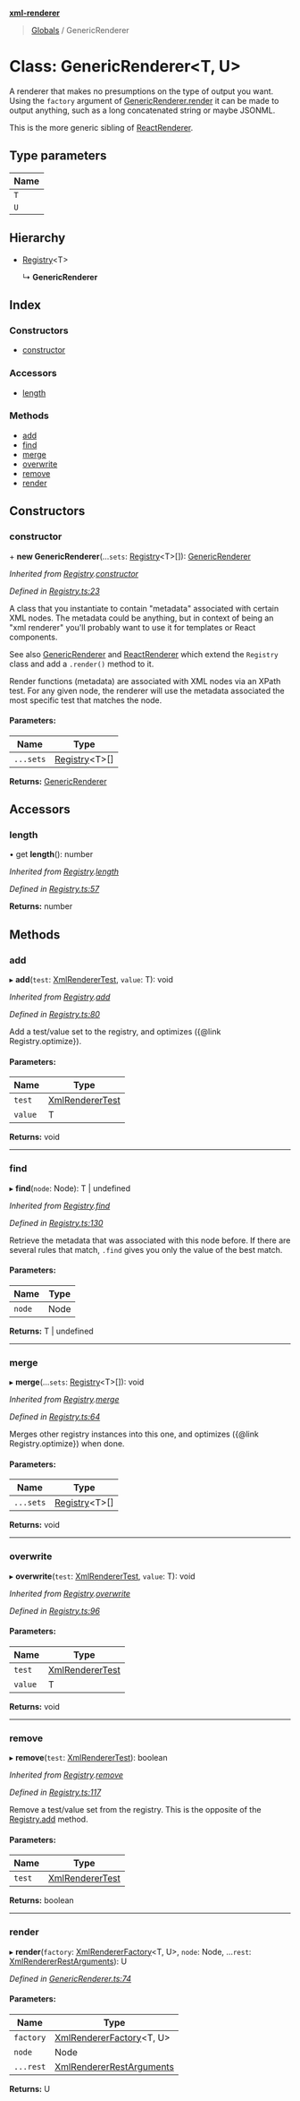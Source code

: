 **[xml-renderer](../README.md)**

> [Globals](../README.md) / GenericRenderer

# Class: GenericRenderer\<**T, U**>

A renderer that makes no presumptions on the type of output you want. Using the `factory` argument of [GenericRenderer.render](genericrenderer.md#render) it can be made to output anything, such as a long concatenated string or maybe JSONML.

This is the more generic sibling of [ReactRenderer](reactrenderer.md).

## Type parameters

Name |
------ |
`T` |
`U` |

## Hierarchy

* [Registry](registry.md)\<T>

  ↳ **GenericRenderer**

## Index

### Constructors

* [constructor](genericrenderer.md#constructor)

### Accessors

* [length](genericrenderer.md#length)

### Methods

* [add](genericrenderer.md#add)
* [find](genericrenderer.md#find)
* [merge](genericrenderer.md#merge)
* [overwrite](genericrenderer.md#overwrite)
* [remove](genericrenderer.md#remove)
* [render](genericrenderer.md#render)

## Constructors

### constructor

\+ **new GenericRenderer**(...`sets`: [Registry](registry.md)\<T>[]): [GenericRenderer](genericrenderer.md)

*Inherited from [Registry](registry.md).[constructor](registry.md#constructor)*

*Defined in [Registry.ts:23](https://github.com/wvbe/xml-renderer/blob/c56acc8/src/Registry.ts#L23)*

A class that you instantiate to contain "metadata" associated with certain XML nodes. The metadata could be anything,
but in context of being an "xml renderer" you'll probably want to use it for templates or React components.

See also [GenericRenderer](genericrenderer.md) and [ReactRenderer](reactrenderer.md) which extend the `Registry` class and add a `.render()`
method to it.

Render functions (metadata) are associated with XML nodes via an XPath test. For any given node, the renderer will
use the metadata associated the most specific test that matches the node.

#### Parameters:

Name | Type |
------ | ------ |
`...sets` | [Registry](registry.md)\<T>[] |

**Returns:** [GenericRenderer](genericrenderer.md)

## Accessors

### length

• get **length**(): number

*Inherited from [Registry](registry.md).[length](registry.md#length)*

*Defined in [Registry.ts:57](https://github.com/wvbe/xml-renderer/blob/c56acc8/src/Registry.ts#L57)*

**Returns:** number

## Methods

### add

▸ **add**(`test`: [XmlRendererTest](../README.md#xmlrenderertest), `value`: T): void

*Inherited from [Registry](registry.md).[add](registry.md#add)*

*Defined in [Registry.ts:80](https://github.com/wvbe/xml-renderer/blob/c56acc8/src/Registry.ts#L80)*

Add a test/value set to the registry, and optimizes ({@link Registry.optimize}).

#### Parameters:

Name | Type |
------ | ------ |
`test` | [XmlRendererTest](../README.md#xmlrenderertest) |
`value` | T |

**Returns:** void

___

### find

▸ **find**(`node`: Node): T \| undefined

*Inherited from [Registry](registry.md).[find](registry.md#find)*

*Defined in [Registry.ts:130](https://github.com/wvbe/xml-renderer/blob/c56acc8/src/Registry.ts#L130)*

Retrieve the metadata that was associated with this node before. If there are several rules that match, `.find`
gives you only the value of the best match.

#### Parameters:

Name | Type |
------ | ------ |
`node` | Node |

**Returns:** T \| undefined

___

### merge

▸ **merge**(...`sets`: [Registry](registry.md)\<T>[]): void

*Inherited from [Registry](registry.md).[merge](registry.md#merge)*

*Defined in [Registry.ts:64](https://github.com/wvbe/xml-renderer/blob/c56acc8/src/Registry.ts#L64)*

Merges other registry instances into this one, and optimizes ({@link Registry.optimize}) when done.

#### Parameters:

Name | Type |
------ | ------ |
`...sets` | [Registry](registry.md)\<T>[] |

**Returns:** void

___

### overwrite

▸ **overwrite**(`test`: [XmlRendererTest](../README.md#xmlrenderertest), `value`: T): void

*Inherited from [Registry](registry.md).[overwrite](registry.md#overwrite)*

*Defined in [Registry.ts:96](https://github.com/wvbe/xml-renderer/blob/c56acc8/src/Registry.ts#L96)*

#### Parameters:

Name | Type |
------ | ------ |
`test` | [XmlRendererTest](../README.md#xmlrenderertest) |
`value` | T |

**Returns:** void

___

### remove

▸ **remove**(`test`: [XmlRendererTest](../README.md#xmlrenderertest)): boolean

*Inherited from [Registry](registry.md).[remove](registry.md#remove)*

*Defined in [Registry.ts:117](https://github.com/wvbe/xml-renderer/blob/c56acc8/src/Registry.ts#L117)*

Remove a test/value set from the registry. This is the opposite of the [Registry.add](registry.md#add) method.

#### Parameters:

Name | Type |
------ | ------ |
`test` | [XmlRendererTest](../README.md#xmlrenderertest) |

**Returns:** boolean

___

### render

▸ **render**(`factory`: [XmlRendererFactory](../README.md#xmlrendererfactory)\<T, U>, `node`: Node, ...`rest`: [XmlRendererRestArguments](../README.md#xmlrendererrestarguments)): U

*Defined in [GenericRenderer.ts:74](https://github.com/wvbe/xml-renderer/blob/c56acc8/src/GenericRenderer.ts#L74)*

#### Parameters:

Name | Type |
------ | ------ |
`factory` | [XmlRendererFactory](../README.md#xmlrendererfactory)\<T, U> |
`node` | Node |
`...rest` | [XmlRendererRestArguments](../README.md#xmlrendererrestarguments) |

**Returns:** U
